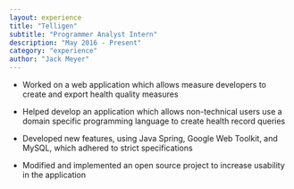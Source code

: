 ```yaml
---
layout: experience
title: "Telligen"
subtitle: "Programmer Analyst Intern"
description: "May 2016 - Present"
category: "experience"
author: "Jack Meyer"
---
```

<!-- Start Writing Below in Markdown -->
* Worked on a web application which allows measure developers to create and export health quality measures

* Helped develop an application which allows non-technical users use a domain specific programming language to create health record queries

* Developed new features, using Java Spring, Google Web Toolkit, and MySQL, which adhered to strict specifications

* Modified and implemented an open source project to increase usability in the application
